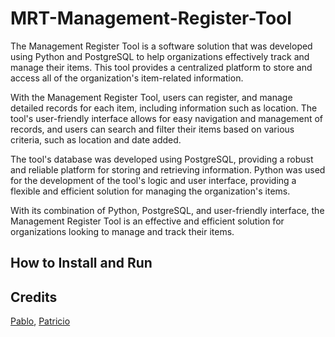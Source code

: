 # MRT-Management-Register-Tool

The Management Register Tool is a software solution that was developed using Python and PostgreSQL to help organizations effectively track and manage their items. This tool provides a centralized platform to store and access all of the organization's item-related information.

With the Management Register Tool, users can register, and manage detailed records for each item, including information such as location. The tool's user-friendly interface allows for easy navigation and management of records, and users can search and filter their items based on various criteria, such as location and date added.

The tool's database was developed using PostgreSQL, providing a robust and reliable platform for storing and retrieving information. Python was used for the development of the tool's logic and user interface, providing a flexible and efficient solution for managing the organization's items.

With its combination of Python, PostgreSQL, and user-friendly interface, the Management Register Tool is an effective and efficient solution for organizations looking to manage and track their items.

## How to Install and Run


## Credits

[Pablo](https://github.com/luischavez23), [Patricio](https://github.com/PatrickAngel0208)


